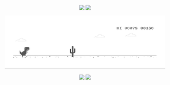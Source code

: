 <p align="center">
<img src="https://github.com/Mobanzu/Mobanzu/blob/main/assets/line.gif" width=640>
<img src="https://github.com/Mobanzu/Mobanzu/blob/main/assets/line.gif" width=640>
</p>

![Dino](https://raw.githubusercontent.com/botcuangarali/botcuangarali/master/dino.gif)

<p align="center">
<img src="https://github.com/Mobanzu/Mobanzu/blob/main/assets/line.gif" width=640>
<img src="https://github.com/Mobanzu/Mobanzu/blob/main/assets/line.gif" width=640>
</p>

